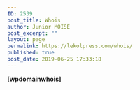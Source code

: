 ```yaml
---
ID: 2539
post_title: Whois
author: Junior MOISE
post_excerpt: ""
layout: page
permalink: https://lekolpress.com/whois/
published: true
post_date: 2019-06-25 17:33:18
---
```

<b>[wpdomainwhois]</b>